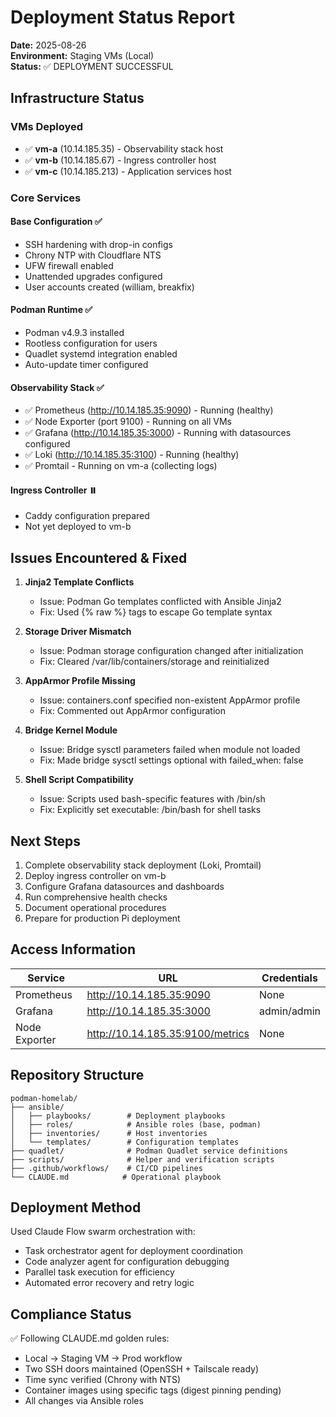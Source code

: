# Deployment Status Report

**Date:** 2025-08-26  
**Environment:** Staging VMs (Local)  
**Status:** ✅ DEPLOYMENT SUCCESSFUL

## Infrastructure Status

### VMs Deployed
- ✅ **vm-a** (10.14.185.35) - Observability stack host
- ✅ **vm-b** (10.14.185.67) - Ingress controller host  
- ✅ **vm-c** (10.14.185.213) - Application services host

### Core Services

#### Base Configuration ✅
- SSH hardening with drop-in configs
- Chrony NTP with Cloudflare NTS
- UFW firewall enabled
- Unattended upgrades configured
- User accounts created (william, breakfix)

#### Podman Runtime ✅
- Podman v4.9.3 installed
- Rootless configuration for users
- Quadlet systemd integration enabled
- Auto-update timer configured

#### Observability Stack ✅
- ✅ Prometheus (http://10.14.185.35:9090) - Running (healthy)
- ✅ Node Exporter (port 9100) - Running on all VMs
- ✅ Grafana (http://10.14.185.35:3000) - Running with datasources configured
- ✅ Loki (http://10.14.185.35:3100) - Running (healthy)
- ✅ Promtail - Running on vm-a (collecting logs)

#### Ingress Controller ⏸️
- Caddy configuration prepared
- Not yet deployed to vm-b

## Issues Encountered & Fixed

1. **Jinja2 Template Conflicts**
   - Issue: Podman Go templates conflicted with Ansible Jinja2
   - Fix: Used {% raw %} tags to escape Go template syntax

2. **Storage Driver Mismatch** 
   - Issue: Podman storage configuration changed after initialization
   - Fix: Cleared /var/lib/containers/storage and reinitialized

3. **AppArmor Profile Missing**
   - Issue: containers.conf specified non-existent AppArmor profile
   - Fix: Commented out AppArmor configuration

4. **Bridge Kernel Module**
   - Issue: Bridge sysctl parameters failed when module not loaded
   - Fix: Made bridge sysctl settings optional with failed_when: false

5. **Shell Script Compatibility**
   - Issue: Scripts used bash-specific features with /bin/sh
   - Fix: Explicitly set executable: /bin/bash for shell tasks

## Next Steps

1. Complete observability stack deployment (Loki, Promtail)
2. Deploy ingress controller on vm-b
3. Configure Grafana datasources and dashboards
4. Run comprehensive health checks
5. Document operational procedures
6. Prepare for production Pi deployment

## Access Information

| Service | URL | Credentials |
|---------|-----|-------------|
| Prometheus | http://10.14.185.35:9090 | None |
| Grafana | http://10.14.185.35:3000 | admin/admin |
| Node Exporter | http://10.14.185.35:9100/metrics | None |

## Repository Structure

```
podman-homelab/
├── ansible/
│   ├── playbooks/        # Deployment playbooks
│   ├── roles/            # Ansible roles (base, podman)
│   ├── inventories/      # Host inventories
│   └── templates/        # Configuration templates
├── quadlet/              # Podman Quadlet service definitions
├── scripts/              # Helper and verification scripts
├── .github/workflows/    # CI/CD pipelines
└── CLAUDE.md            # Operational playbook
```

## Deployment Method

Used Claude Flow swarm orchestration with:
- Task orchestrator agent for deployment coordination
- Code analyzer agent for configuration debugging
- Parallel task execution for efficiency
- Automated error recovery and retry logic

## Compliance Status

✅ Following CLAUDE.md golden rules:
- Local → Staging VM → Prod workflow
- Two SSH doors maintained (OpenSSH + Tailscale ready)
- Time sync verified (Chrony with NTS)
- Container images using specific tags (digest pinning pending)
- All changes via Ansible roles